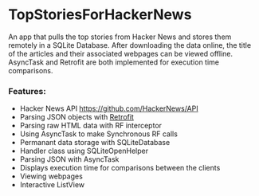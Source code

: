 # TopStoriesForHackerNews
An app that pulls the top stories from Hacker News and stores them remotely in a SQLite Database. After downloading the data online, the title of the articles and their associated webpages can be viewed offline. AsyncTask and Retrofit are both implemented for execution time comparisons.

<h3>Features:</h3>
<ul>
  <li>Hacker News API <a href="https://github.com/HackerNews/API">https://github.com/HackerNews/API</a></li>
  <li>Parsing JSON objects with <a href="http://square.github.io/retrofit/">Retrofit</a></li>
  <li>Parsing raw HTML data with RF interceptor</li>
  <li>Using AsyncTask to make Synchronous RF calls</li>
  <li>Permanant data storage with SQLiteDatabase</li>
  <li>Handler class using SQLiteOpenHelper</li>
  <li>Parsing JSON with AsyncTask</li>
  <li>Displays execution time for comparisons between the clients</li>
  <li>Viewing webpages</li>
  <li>Interactive ListView</li>
</ul>
